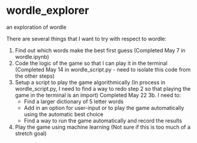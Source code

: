# wordle_explorer
an exploration of wordle

There are several things that I want to try with respect to wordle:

1. Find out which words make the best first guess (Completed May 7 in wordle.ipynb)
2. Code the logic of the game so that I can play it in the terminal (Completed May 14 in wordle_script.py - need to isolate this code from the other steps)
3. Setup a script to play the game algorithmically (In process in wordle_script.py, I need to find a way to redo step 2 so that playing the game in the terminal is an import) Completed May 22
3b. I need to:
    - Find a larger dictionary of 5 letter words
    - Add in an option for user-input or to play the game automatically using the automatic best choice
    - Find a way to run the game automatically and record the results
4. Play the game using machine learning (Not sure if this is too much of a stretch goal)
